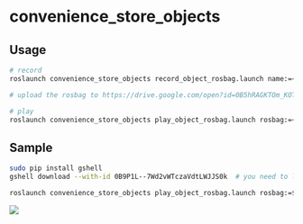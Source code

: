 # convenience_store_objects

## Usage


```bash
# record
roslaunch convenience_store_objects record_object_rosbag.launch name:=<object name>

# upload the rosbag to https://drive.google.com/open?id=0B5hRAGKTOm_KOTR0a0Q2TmtjTzA

# play
roslaunch convenience_store_objects play_object_rosbag.launch rosbag:=<bag file>
```


## Sample

```bash
sudo pip install gshell
gshell download --with-id 0B9P1L--7Wd2vWTczaVdtLWJJS0k  # you need to login @jsk.imi.i.u-tokyo.ac.jp

roslaunch convenience_store_objects play_object_rosbag.launch rosbag:=$(pwd)/takenoko_no_sato_2017-05-09-21-37-12.bag
```

![](_static/sample_play_object_rosbag.gif)
